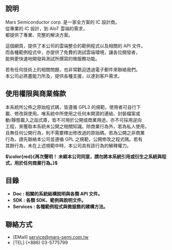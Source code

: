 
## 說明

Mars Semiconductor corp. 是一家全方案的 IC 設計商。  
從專業的 IC 設計，到 AIoT 雲端的需求，  
都提供了專業、完整的解決方案。  
  
這個網頁，提供了本公司的雲端整合的範例程式以及相關的 API 文件。  
而各種範例程式中，亦提供了免費的測試雲端環境，讓各位開發者，  
能夠更快速地開發與測試所撰寫的微服務功能。  
  
若有任何技術上的相關問題，也非常歡迎透過電子郵件來聯絡我們。  
本公司必將盡能力所及，提供各種支援，以達到客戶需求。  

## 使用權限與商業條款

本系統所公佈之原始程式碼，皆遵循 GPL3 的規範，使用者可自行下  
載、修改與使用。唯系統中所使用之任何未開源的連結、封裝檔案或  
動/靜態載入之函式庫，皆不可用於公開或商業用途。亦不可採用逆向  
工程，來獲取本系統未公開之相關知識。除商業行為外，若為私人使用，  
且無任何公開行為，則不需要釋出修改過的原始碼。若為公開之非商業  
行為，請先聯絡本公司並遵循 GPL 之規範，公開修改之程式碼。若有  
其餘行為，未在上述規範中時，本公司具有該行為的解釋權力。

**$\color{red}{再次聲明！ 未經本公司同意，請勿將本系統引用或衍生之系統與程式，用於任何商業行為。}$**
  
## 目錄

- **Doc      : 相關的系統結構說明與各類 API 文件。**
- **SDK      : 各類 SDK、範例與說明文件。**
- **Services : 各種範例程式與微服務的建構方法。**

## 聯絡方式

- [EMail] service@mars-semi.com.tw
- [TEL] (+886) 03-5775799
